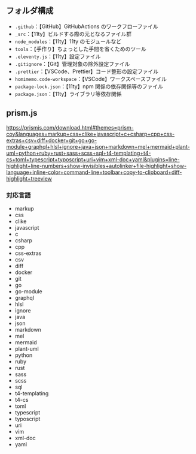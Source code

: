 ## フォルダ構成

-   `.github`：【GitHub】GitHubActions のワークフローファイル
-   `_src`：【11ty】ビルドする際の元となるファイル群
-   `node_modules`：【11ty】11ty のモジュールなど
-   `tools`：【手作り】ちょっとした手間を省くためのツール
-   `.eleventy.js`：【11ty】設定ファイル
-   `.gitignore`：【Git】管理対象の除外設定ファイル
-   `.prettier`：【VSCode、Prettier】コード整形の設定ファイル
-   `homimemo.code-workspace`：【VSCode】ワークスペースファイル
-   `package-lock.json`：【11ty】npm 関係の依存関係等のファイル
-   `package.json`：【11ty】ライブラリ等依存関係

## prism.js

https://prismjs.com/download.html#themes=prism-coy&languages=markup+css+clike+javascript+c+csharp+cpp+css-extras+csv+diff+docker+git+go+go-module+graphql+hlsl+ignore+java+json+markdown+mel+mermaid+plant-uml+python+ruby+rust+sass+scss+sql+t4-templating+t4-cs+toml+typescript+typoscript+uri+vim+xml-doc+yaml&plugins=line-highlight+line-numbers+show-invisibles+autolinker+file-highlight+show-language+inline-color+command-line+toolbar+copy-to-clipboard+diff-highlight+treeview

### 対応言語

-   markup
-   css
-   clike
-   javascript
-   c
-   csharp
-   cpp
-   css-extras
-   csv
-   diff
-   docker
-   git
-   go
-   go-module
-   graphql
-   hlsl
-   ignore
-   java
-   json
-   markdown
-   mel
-   mermaid
-   plant-uml
-   python
-   ruby
-   rust
-   sass
-   scss
-   sql
-   t4-templating
-   t4-cs
-   toml
-   typescript
-   typoscript
-   uri
-   vim
-   xml-doc
-   yaml

